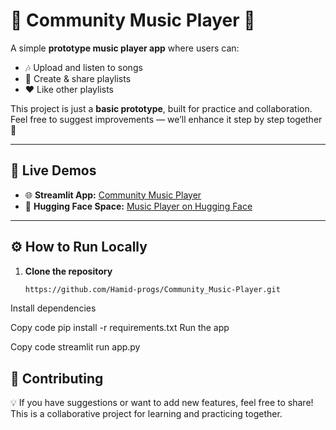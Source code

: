 # 🎵 Community Music Player 🎵

A simple **prototype music player app** where users can:  
- 🎶 Upload and listen to songs  
- 📂 Create & share playlists  
- ❤️ Like other playlists  

This project is just a **basic prototype**, built for practice and collaboration.  
Feel free to suggest improvements — we’ll enhance it step by step together 🚀  

---

## 🚀 Live Demos  

- 🌐 **Streamlit App:** [Community Music Player](https://community-music-player.streamlit.app/)  
- 🤗 **Hugging Face Space:** [Music Player on Hugging Face](https://huggingface.co/spaces/Hamid-ai-1/Music_Player)  

---

## ⚙️ How to Run Locally  

1. **Clone the repository**  
   ```bash
   https://github.com/Hamid-progs/Community_Music-Player.git
Install dependencies


Copy code
pip install -r requirements.txt
Run the app

Copy code
streamlit run app.py

## 🤝 Contributing
💡 If you have suggestions or want to add new features, feel free to share!
This is a collaborative project for learning and practicing together.
